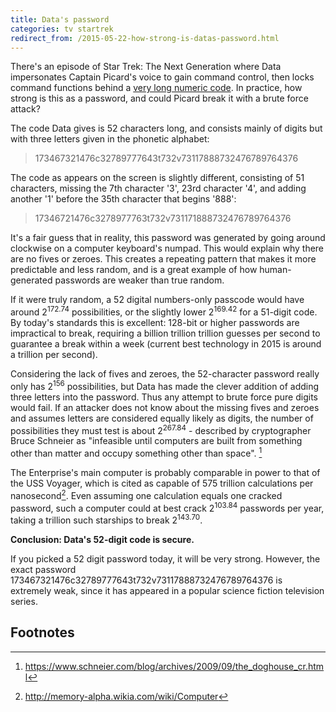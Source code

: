 ```yaml
---
title: Data's password
categories: tv startrek
redirect_from: /2015-05-22-how-strong-is-datas-password.html
---
```


There's an episode of Star Trek: The Next Generation where Data impersonates
Captain Picard's voice to gain command control, then locks command functions
behind a [very long numeric code](https://www.youtube.com/watch?v=rAUVUUhf7U0).
In practice, how strong is this as a password, and could Picard break it with a
brute force attack?

The code Data gives is 52 characters long, and consists mainly of digits but
with three letters given in the phonetic alphabet:

> 173467321476c32789777643t732v73117888732476789764376

The code as appears on the screen is slightly different, consisting of 51
characters, missing the 7th character '3', 23rd character '4', and adding
another '1' before the 35th character that begins '888':

> 17346721476c3278977763t732v731171888732476789764376

It's a fair guess that in reality, this password was generated by going around
clockwise on a computer keyboard's numpad. This would explain why there are no
fives or zeroes. This creates a repeating pattern that makes it more predictable
and less random, and is a great example of how human-generated passwords are
weaker than true random.

If it were truly random, a 52 digital numbers-only passcode would have around
2<sup>172.74</sup> possibilities, or the slightly lower 2<sup>169.42</sup> for a
51-digit code. By today's standards this is excellent: 128-bit or higher
passwords are impractical to break, requiring a billion trillion trillion
guesses per second to guarantee a break within a week (current best technology
in 2015 is around a trillion per second).

Considering the lack of fives and zeroes, the 52-character password really only
has 2<sup>156</sup> possibilities, but Data has made the clever addition of
adding three letters into the password. Thus any attempt to brute force pure
digits would fail. If an attacker does not know about the missing fives and
zeroes and assumes letters are considered equally likely as digits, the number
of possibilities they must test is about 2<sup>267.84</sup> - described by
cryptographer Bruce Schneier as "infeasible until computers are built from
something other than matter and occupy something other than space". [^2]

The Enterprise's main computer is probably comparable in power to that of the
USS Voyager, which is cited as capable of 575 trillion calculations per
nanosecond[^1]. Even assuming one calculation equals one cracked password, such a computer could at best crack 2<sup>103.84</sup> passwords per year, taking a
trillion such starships to break 2<sup>143.70</sup>.

__Conclusion: Data's 52-digit code is secure.__

If you picked a 52 digit password today, it will be very strong. However, the
exact password 173467321476c32789777643t732v73117888732476789764376 is extremely
weak, since it has appeared in a popular science fiction television series.

## Footnotes

[^1]: <http://memory-alpha.wikia.com/wiki/Computer>

[^2]: <https://www.schneier.com/blog/archives/2009/09/the_doghouse_cr.html>

